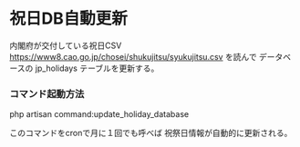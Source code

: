 # 祝日DB自動更新

内閣府が交付している祝日CSV
https://www8.cao.go.jp/chosei/shukujitsu/syukujitsu.csv
を読んで
データベースの jp_holidays テーブルを更新する。

### コマンド起動方法
php artisan command:update_holiday_database

このコマンドをcronで月に１回でも呼べば
祝祭日情報が自動的に更新される。
